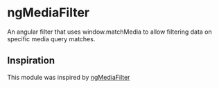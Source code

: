 # ngMediaFilter

An angular filter that uses window.matchMedia to allow filtering data on specific media query matches.

## Inspiration

This module was inspired by [ngMediaFilter](https://github.com/chrismatheson/ngMediaFilter)
